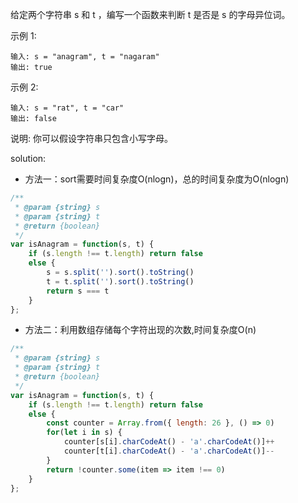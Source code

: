 给定两个字符串 s 和 t ，编写一个函数来判断 t 是否是 s 的字母异位词。

示例 1:

```text
输入: s = "anagram", t = "nagaram"
输出: true
```

示例 2:

```text
输入: s = "rat", t = "car"
输出: false
```

说明:
你可以假设字符串只包含小写字母。

solution:

- 方法一：sort需要时间复杂度O(nlogn)，总的时间复杂度为O(nlogn)

```javascript
/**
 * @param {string} s
 * @param {string} t
 * @return {boolean}
 */
var isAnagram = function(s, t) {
    if (s.length !== t.length) return false
    else {
        s = s.split('').sort().toString()
        t = t.split('').sort().toString()
        return s === t
    }
};
```

- 方法二：利用数组存储每个字符出现的次数,时间复杂度O(n)

```javascript
/**
 * @param {string} s
 * @param {string} t
 * @return {boolean}
 */
var isAnagram = function(s, t) {
    if (s.length !== t.length) return false
    else {
        const counter = Array.from({ length: 26 }, () => 0)
        for(let i in s) {
            counter[s[i].charCodeAt() - 'a'.charCodeAt()]++
            counter[t[i].charCodeAt() - 'a'.charCodeAt()]--
        }
        return !counter.some(item => item !== 0)
    }
};
```
